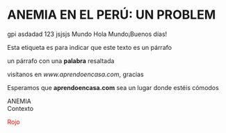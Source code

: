 # ANEMIA EN EL PERÚ: UN PROBLEM 
gpi
asdadad
123
jsjsjs
<negrita>Mundo</negrita>
<texto>Hola <negrita>Mundo</negrita>¡Buenos días!</texto>
<p>Esta etiqueta es para indicar que este texto es un párrafo</p>
<p>un párrafo con una <strong>palabra</strong> resaltada</p>
<p>visítanos en <em>www.aprendoencasa.com</em>, gracias</p>
<!DOCTYPE html>
<html>
<head>
<title>Primer Ejercicio HTML 5</title>
</head>
<body>
<p>Esperamos que <strong> aprendoencasa.com</strong> sea un lugar donde estéis cómodos</p>
</body>ANEMIA
<section>Contexto
</html>
 <p><font color="red"> Rojo </font></p>
